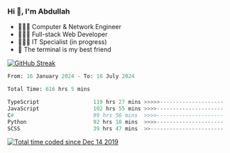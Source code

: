 <h3>Hi 👋, I'm Abdullah</h3>

- 👷🏼‍♂️ Computer & Network Engineer
- 👨🏻‍💻 Full-stack Web Developer
- 👨🏻‍💻 IT Specialist (in progress)
- 🖤 The terminal is my best friend

[![GitHub Streak](https://streak-stats.demolab.com?user=al3bad&theme=transparent&date_format=j%20M%5B%20Y%5D)](https://git.io/streak-stats)

<!--START_SECTION:waka-->

```python
From: 16 January 2024 - To: 16 July 2024

Total Time: 616 hrs 5 mins

TypeScript                 119 hrs 27 mins >>>>>--------------------   19.24 %
JavaScript                 102 hrs 55 mins >>>>---------------------   16.58 %
C#                         99 hrs 56 mins  >>>>---------------------   16.09 %
Python                     92 hrs 10 mins  >>>>---------------------   14.84 %
SCSS                       39 hrs 47 mins  >>-----------------------   06.41 %
```

<!--END_SECTION:waka-->

<p>
  <a href="https://wakatime.com/@ce2a2aac-0d6b-4d65-b864-8a4bcaf12967"><img src="https://wakatime.com/badge/user/ce2a2aac-0d6b-4d65-b864-8a4bcaf12967.svg" alt="Total time coded since Dec 14 2019" /></a>
</p>
